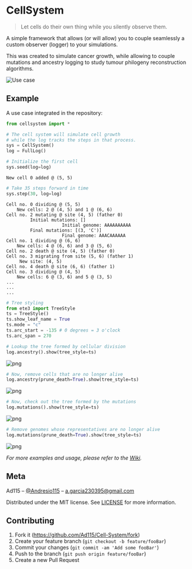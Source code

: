 # CellSystem

> Let cells do their own thing while you silently observe them.

A simple framework that allows (or will allow) you to couple seamlessly a custom observer (logger) to your simulations.

This was created to simulate cancer growth, while allowing to couple mutations and ancestry logging to study tumour philogeny reconstruction algorithms.

![Use case](assets/sidebyside.png)

## Example

A use case integrated in the repository:


```python
from cellsystem import *

# The cell system will simulate cell growth
# while the log tracks the steps in that process.
sys = CellSystem()
log = FullLog()

# Initialize the first cell
sys.seed(log=log)
```

    New cell 0 added @ (5, 5)

```python
# Take 35 steps forward in time
sys.step(30, log=log)
```

    Cell no. 0 dividing @ (5, 5)
    	New cells: 2 @ (4, 5) and 1 @ (6, 6)
    Cell no. 2 mutating @ site (4, 5) (father 0)
    		 Initial mutations: []
                    	 Initial genome: AAAAAAAAAA
    		 Final mutations: [(3, 'C')]
                    	 Final genome: AAACAAAAAA
    Cell no. 1 dividing @ (6, 6)
    	New cells: 4 @ (6, 6) and 3 @ (5, 6)
    Cell no. 2 death @ site (4, 5) (father 0)
    Cell no. 3 migrating from site (5, 6) (father 1)
    	 New site: (4, 5)
    Cell no. 4 death @ site (6, 6) (father 1)
    Cell no. 3 dividing @ (4, 5)
    	New cells: 6 @ (3, 6) and 5 @ (3, 5)
    ...
    ...
    ...

```python
# Tree styling
from ete3 import TreeStyle
ts = TreeStyle()
ts.show_leaf_name = True
ts.mode = "c"
ts.arc_start = -135 # 0 degrees = 3 o'clock
ts.arc_span = 270

# Lookup the tree formed by cellular division
log.ancestry().show(tree_style=ts)
```

![png](assets/output_6_0.png)

```python
# Now, remove cells that are no longer alive
log.ancestry(prune_death=True).show(tree_style=ts)
```

![png](assets/output_7_0.png)

```python
# Now, check out the tree formed by the mutations 
log.mutations().show(tree_style=ts)
```

![png](assets/output_8_0.png)

```python
# Remove genomes whose representatives are no longer alive
log.mutations(prune_death=True).show(tree_style=ts)
```

![png](assets/output_9_0.png)

_For more examples and usage, please refer to the [Wiki](wikigoeshere.com)._

## Meta

Ad115 – [@Andresio115](https://twitter.com/Andresio115) – a.garcia230395@gmail.com

Distributed under the MIT license. See [LICENSE](LICENSE) for more information.

## Contributing

1. Fork it (<https://github.com/Ad115/Cell-System/fork>)
2. Create your feature branch (`git checkout -b feature/fooBar`)
3. Commit your changes (`git commit -am 'Add some fooBar'`)
4. Push to the branch (`git push origin feature/fooBar`)
5. Create a new Pull Request
